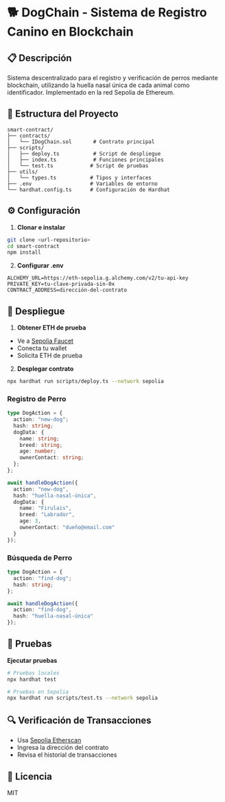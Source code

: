 # 🐕 DogChain - Sistema de Registro Canino en Blockchain

## 📋 Descripción
Sistema descentralizado para el registro y verificación de perros mediante blockchain, utilizando la huella nasal única de cada animal como identificador. Implementado en la red Sepolia de Ethereum.


## 📁 Estructura del Proyecto
```
smart-contract/
├── contracts/
│   └── IDogChain.sol       # Contrato principal
├── scripts/
│   ├── deploy.ts           # Script de despliegue
│   ├── index.ts            # Funciones principales
│   └── test.ts            # Script de pruebas
├── utils/
│   └── types.ts           # Tipos y interfaces
├── .env                   # Variables de entorno
└── hardhat.config.ts      # Configuración de Hardhat
```

## ⚙️ Configuración

1. **Clonar e instalar**
```bash
git clone <url-repositorio>
cd smart-contract
npm install
```

2. **Configurar .env**
```properties
ALCHEMY_URL=https://eth-sepolia.g.alchemy.com/v2/tu-api-key
PRIVATE_KEY=tu-clave-privada-sin-0x
CONTRACT_ADDRESS=dirección-del-contrato
```

## 🚀 Despliegue

1. **Obtener ETH de prueba**
- Ve a [Sepolia Faucet](https://sepoliafaucet.com/)
- Conecta tu wallet
- Solicita ETH de prueba

2. **Desplegar contrato**
```bash
npx hardhat run scripts/deploy.ts --network sepolia
```


### Registro de Perro
```typescript
type DogAction = {
  action: "new-dog";
  hash: string;
  dogData: {
    name: string;
    breed: string;
    age: number;
    ownerContact: string;
  };
};

await handleDogAction({
  action: "new-dog",
  hash: "huella-nasal-única",
  dogData: {
    name: "Firulais",
    breed: "Labrador",
    age: 3,
    ownerContact: "dueño@email.com"
  }
});
```

### Búsqueda de Perro
```typescript
type DogAction = {
  action: "find-dog";
  hash: string;
};

await handleDogAction({
  action: "find-dog",
  hash: "huella-nasal-única"
});
```

## 🧪 Pruebas

**Ejecutar pruebas**
```bash
# Pruebas locales
npx hardhat test

# Pruebas en Sepolia
npx hardhat run scripts/test.ts --network sepolia
```

## 🔍 Verificación de Transacciones
- Usa [Sepolia Etherscan](https://sepolia.etherscan.io/)
- Ingresa la dirección del contrato
- Revisa el historial de transacciones

## 📝 Licencia
MIT
